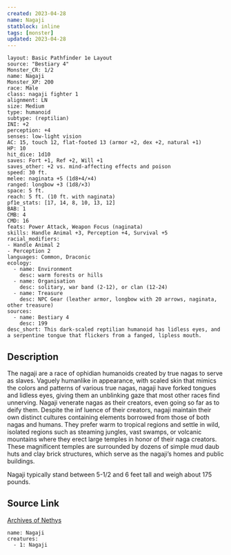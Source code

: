 ```yaml
---
created: 2023-04-28
name: Nagaji
statblock: inline
tags: [monster]
updated: 2023-04-28
---
```

```statblock
layout: Basic Pathfinder 1e Layout
source: "Bestiary 4"
Monster_CR: 1/2
name: Nagaji
Monster_XP: 200
race: Male
class: nagaji fighter 1
alignment: LN
size: Medium
type: humanoid
subtype: (reptilian)
INI: +2
perception: +4
senses: low-light vision
AC: 15, touch 12, flat-footed 13 (armor +2, dex +2, natural +1)
HP: 10
hit_dice: 1d10
saves: Fort +1, Ref +2, Will +1
saves_other: +2 vs. mind-affecting effects and poison
speed: 30 ft.
melee: naginata +5 (1d8+4/×4)
ranged: longbow +3 (1d8/×3)
space: 5 ft.
reach: 5 ft. (10 ft. with naginata)
pf1e_stats: [17, 14, 8, 10, 13, 12]
BAB: 1
CMB: 4
CMD: 16
feats: Power Attack, Weapon Focus (naginata)
skills: Handle Animal +3, Perception +4, Survival +5
racial_modifiers:
- Handle Animal 2
- Perception 2
languages: Common, Draconic
ecology:
  - name: Environment
    desc: warm forests or hills
  - name: Organisation
    desc: solitary, war band (2-12), or clan (12-24)
  - name: Treasure
    desc: NPC Gear (leather armor, longbow with 20 arrows, naginata, other treasure)
sources:
  - name: Bestiary 4
    desc: 199
desc_short: This dark-scaled reptilian humanoid has lidless eyes, and a serpentine tongue that flickers from a fanged, lipless mouth.
```
## Description
The nagaji are a race of ophidian humanoids created by true nagas to serve as slaves. Vaguely humanlike in appearance, with scaled skin that mimics the colors and patterns of various true nagas, nagaji have forked tongues and lidless eyes, giving them an unblinking gaze that most other races find unnerving. Nagaji venerate nagas as their creators, even going so far as to deify them. Despite the inf luence of their creators, nagaji maintain their own distinct cultures containing elements borrowed from those of both nagas and humans. They prefer warm to tropical regions and settle in wild, isolated regions such as steaming jungles, vast swamps, or volcanic mountains where they erect large temples in honor of their naga creators. These magnificent temples are surrounded by dozens of simple mud daub huts and clay brick structures, which serve as the nagaji’s homes and public buildings.

Nagaji typically stand between 5-1/2 and 6 feet tall and weigh about 175 pounds.
## Source Link
[Archives of Nethys](https://aonprd.com/MonsterDisplay.aspx?ItemName=Nagaji)
```encounter-table
name: Nagaji
creatures:
  - 1: Nagaji
```
